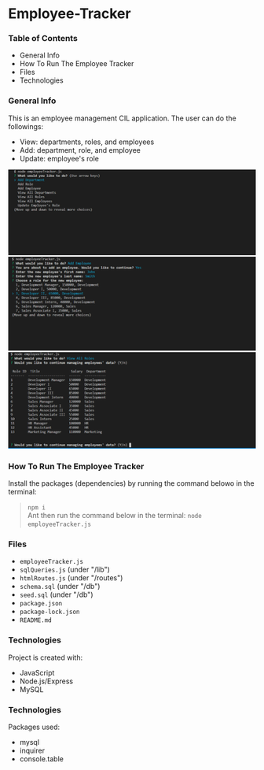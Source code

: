 # Employee-Tracker

### Table of Contents
* General Info
* How To Run The Employee Tracker
* Files
* Technologies

### General Info
This is an employee management CIL application.
The user can do the followings:
- View: departments, roles, and employees
- Add: department, role, and employee
- Update: employee's role

![Employee Tracker](images/EmployeeTracker.png)
![Add Employee](images/EmployeeTracker_add.png)
![View Roles](images/EmployeeTracker_view.png)

### How To Run The Employee Tracker
Install the packages (dependencies) by running the command belowo in the terminal:</br>
>`npm i` </br>
Ant then run the command below in the terminal:
>`node employeeTracker.js`

### Files
* `employeeTracker.js`
* `sqlQueries.js` (under "/lib")
* `htmlRoutes.js` (under "/routes")
* `schema.sql` (under "/db")
* `seed.sql` (under "/db")
* `package.json`
* `package-lock.json`
* `README.md`

### Technologies
Project is created with:
* JavaScript
* Node.js/Express
* MySQL

### Technologies
Packages used:
* mysql
* inquirer
* console.table